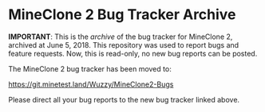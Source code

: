 # MineClone 2 Bug Tracker Archive
**IMPORTANT**: This is the *archive* of the bug tracker for MineClone 2, archived at June 5, 2018. This repository was used to report bugs and feature requests. Now, this is read-only, no new bug reports can be posted.

The MineClone 2 bug tracker has been moved to:

https://git.minetest.land/Wuzzy/MineClone2-Bugs

Please direct all your bug reports to the new bug tracker linked above.
